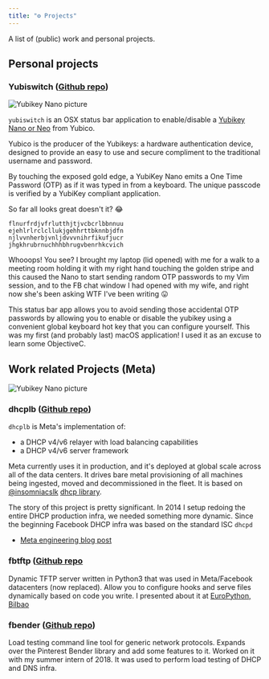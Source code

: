 ```yaml
---
title: "️️⚙ Projects"
---
```


A list of (public) work and personal projects.

## Personal projects

### Yubiswitch ([Github repo](https://github.com/pallotron/yubiswitch))

![Yubikey Nano picture](/nano.jpg)

`yubiswitch` is an OSX status bar application to enable/disable a [Yubikey Nano or Neo](https://www.yubico.com/products/yubikey-hardware/) from Yubico.

Yubico is the producer of the Yubikeys: a hardware authentication device, designed to provide an easy to use and secure compliment to the traditional username and password.

By touching the exposed gold edge, a YubiKey Nano emits a One Time Password (OTP) as if it was typed in from a keyboard. The unique passcode is verified by a YubiKey compliant application.

So far all looks great doesn't it? :joy:

```text
flnurfrdjvfrlutthjtjvcbcrlbbnnuu
ejehlrlrclcllukjgehhrttbknnbjdfn
njlvvnherbjvnljdvvvnihrfikufjucr
jhgkhrubrnuchhhbhrugvbenrhkcvich
```

Whooops! You see? I brought my laptop (lid opened) with me for a walk to a meeting room holding it with my right hand touching the golden stripe and this caused the Nano to start sending random OTP passwords to my Vim session, and to the FB chat window I had opened with my wife, and right now she's been asking WTF I've been writing :stuck_out_tongue:

This status bar app allows you to avoid sending those accidental OTP passwords by allowing you to enable or disable the yubikey using a convenient global keyboard hot key that you can configure yourself.
This was my first (and probably last) macOS application!
I used it as an excuse to learn some ObjectiveC.

## Work related Projects (Meta)

![Yubikey Nano picture](/datahall.webp)

### dhcplb ([Github repo](https://github.com/facebookincubator/dhcplb))

`dhcplb` is Meta's implementation of:

- a DHCP v4/v6 relayer with load balancing capabilities
- a DHCP v4/v6 server framework

Meta currently uses it in production, and it's deployed at global scale across all of the data centers.
It drives bare metal provisioning of all machines being ingested, moved and decommissioned in the fleet.
It is based on [@insomniacslk](https://github.com/insomniacslk) [dhcp library](https://github.com/insomniacslk/dhcp).

The story of this project is pretty significant.
In 2014 I setup redoing the entire DHCP production infra, we needed something more dynamic.
Since the beginning Facebook DHCP infra was based on the standard ISC `dhcpd`

- [Meta engineering blog post](https://engineering.fb.com/2016/09/13/data-infrastructure/dhcplb-an-open-source-load-balancer/)

### fbtftp ([Github repo](https://github.com/facebookarchive/fbtftp)

Dynamic TFTP server written in Python3 that was used in Meta/Facebook datacenters (now replaced).
Allow you to configure hooks and serve files dynamically based on code you write.
I presented about it at [EuroPython, Bilbao](/public_talks/2016-europython-fbtftp/)

### fbender ([Github repo](https://github.com/facebookarchive/fbender))

Load testing command line tool for generic network protocols.
Expands over the Pinterest Bender library and add some features to it.
Worked on it with my summer intern of 2018. It was used to perform load testing of DHCP and DNS infra.

